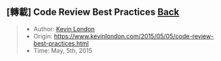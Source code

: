 ## [轉載] Code Review Best Practices [Back](./../post.md)

> - Author: [Kevin London](https://github.com/kevinlondon)
> - Origin: https://www.kevinlondon.com/2015/05/05/code-review-best-practices.html
> - Time: May, 5th, 2015
